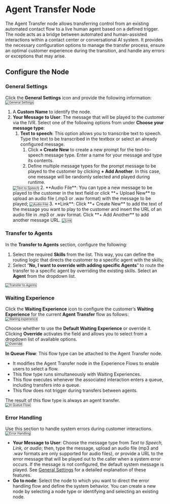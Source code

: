 # Agent Transfer Node

The Agent Transfer node allows transferring control from an existing automated contact flow to a live human agent based on a defined trigger. The node acts as a bridge between automated and human-assisted interactions within a contact center or conversational AI system. It provides the necessary configuration options to manage the transfer process, ensure an optimal customer experience during the transition, and handle any errors or exceptions that may arise.

## Configure the Node

### General Settings

Click the **General Settings** icon and provide the following information:
<img src="./../images/general-settings--agent-transfer.png" alt="General Settings" title="General Settings" style="border: 1px solid gray; zoom:70%;">

1. A **Custom Name** to identify the node.
2. **Your Message to User**: The message that will be played to the customer via the IVR. Select one of the following options from under **Choose your message type**:
    1. **Text to speech**: This option allows you to transcribe text to speech. Type the text to be transcribed in the textbox or select an already configured message.
        1. Click **+ Create New** to create a new prompt for the text-to-speech message type. Enter a name for your message and type its contents.
        2. Define multiple message types for the prompt message to be played to the customer by clicking **+ Add Another**. In this case, one message will be randomly selected and played during runtime.  
    <img src="./../images/text-to-speech-agent-transfer.png" alt="Text to Speech" title="Text to Speech" style="border: 1px solid gray; zoom:70%;">
    2. **Audio File**: You can type a new message to be played to the customer in the text field or click **+ Upload New** to upload an audio file (.mp3 or .wav format) with the message to be played;
    <img src="./../images/audio-file-agent-transfer.png" alt="Audio File" title="Audio File" style="border: 1px solid gray; zoom:70%;">
    3. **Link**: Click **+ Create New** to add the text of the message you want to play to the customer and insert the URL of an audio file in .mp3 or .wav format. Click **+ Add Another** to add another message URL.  
    <img src="./../images/link-agent-transfer.png" alt="Link" title="Link" style="border: 1px solid gray; zoom:70%;">

### Transfer to Agents

In the **Transfer to Agents** section, configure the following:

1. Select the required **Skills** from the list. This way, you can define the routing logic that directs the customer to a specific agent with the skills;
2. Select  “**No, I want to override with adding specific Agents**” to route the transfer to a specific agent by overriding the existing skills. Select an **Agent** from the dropdown list.
<img src="./../images/transfer-to-agents.png" alt="Transfer to Agents" title="Transfer to Agents" style="border: 1px solid gray; zoom:70%;">

### Waiting Experience

Click the **Waiting Experience** icon to configure the customer’s **Waiting Experience** for the current **Agent Transfer** flow as follows:  
<img src="./../images/waiting-experience.png" alt="Waiting experience" title="Waiting Experience" style="border: 1px solid gray; zoom:70%;">

Choose whether to use the **Default Waiting Experience** or override it. Clicking **Override** activates the field and allows you to select from a dropdown list of available options.  
<img src="./../images/override.png" alt="Override" title="Override" style="border: 1px solid gray; zoom:70%;">

**In Queue Flow**: This flow type can be attached to the Agent Transfer node.

* It modifies the Agent Transfer node in the Experience Flows to enable users to select a flow.
* This flow type runs simultaneously with Waiting Experiences.
* This flow executes whenever the associated interaction enters a queue, including transfers into a queue.
* This flow does not trigger during transfers between agents.

The result of this flow type is always an agent transfer.  
<img src="./../images/in-queue-flow.png" alt="In Queue Flow" title="In Queue Flow" style="border: 1px solid gray; zoom:70%;">

### Error Handling

Use this section to handle system errors during customer interactions.
<img src="./../images/error-handling-agent-transfer.png" alt="Error Handling" title="Error Handling" style="border: 1px solid gray; zoom:70%;">

* **Your Message to User**: Choose the message type from _Text to Speech, Link, or audio_; then, type the message, upload an audio file (mp3 and .wav formats are only supported for audio files), or provide a URL to the error message that will be played out to the caller when a system error occurs. If the message is not configured, the default system message is played. See [General Settings](#general-settings) for a detailed explanation of these features.
* **Go to node**: Select the node to which you want to direct the error handling flow and define the system behavior. You can create a new node by selecting a node type or identifying and selecting an existing node.